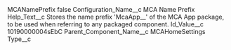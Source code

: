 <?xml version="1.0" encoding="UTF-8"?>
<CustomMetadata xmlns="http://soap.sforce.com/2006/04/metadata" xmlns:xsi="http://www.w3.org/2001/XMLSchema-instance" xmlns:xsd="http://www.w3.org/2001/XMLSchema">
    <label>MCANamePrefix</label>
    <protected>false</protected>
    <values>
        <field>Configuration_Name__c</field>
        <value xsi:type="xsd:string">MCA Name Prefix</value>
    </values>
    <values>
        <field>Help_Text__c</field>
        <value xsi:type="xsd:string">Stores the name prefix &apos;McaApp__&apos; of the MCA App package, to be used when referring to any packaged component.</value>
    </values>
    <values>
        <field>Id_Value__c</field>
        <value xsi:type="xsd:string">10190000004sEbC</value>
    </values>
    <values>
        <field>Parent_Component_Name__c</field>
        <value xsi:type="xsd:string">MCAHomeSettings</value>
    </values>
    <values>
        <field>Type__c</field>
        <value xsi:nil="true"/>
    </values>
</CustomMetadata>
